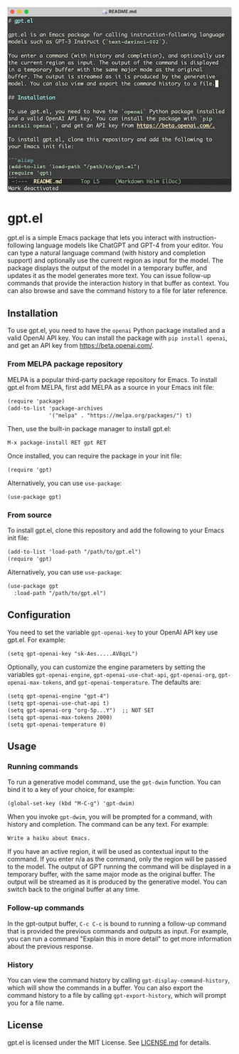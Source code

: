 <p align="center">
  <img src="gpt.gif" alt="gpt.el demo" width="600"/>
</p>

# gpt.el

gpt.el is a simple Emacs package that lets you interact with instruction-following language models like ChatGPT and GPT-4 from your editor. You can type a natural language command (with history and completion support) and optionally use the current region as input for the model. The package displays the output of the model in a temporary buffer, and updates it as the model generates more text. You can issue follow-up commands that provide the interaction history in that buffer as context. You can also browse and save the command history to a file for later reference.

## Installation

To use gpt.el, you need to have the `openai` Python package installed and a valid OpenAI API key. You can install the package with `pip install openai`, and get an API key from https://beta.openai.com/.

### From MELPA package repository

MELPA is a popular third-party package repository for Emacs. To install gpt.el from MELPA, first add MELPA as a source in your Emacs init file:

```elisp
(require 'package)
(add-to-list 'package-archives
             '("melpa" . "https://melpa.org/packages/") t)
```

Then, use the built-in package manager to install gpt.el:

```
M-x package-install RET gpt RET
```

Once installed, you can require the package in your init file:

```elisp
(require 'gpt)
```

Alternatively, you can use `use-package`:

```elisp
(use-package gpt)
```

### From source

To install gpt.el, clone this repository and add the following to your Emacs init file:

```elisp
(add-to-list 'load-path "/path/to/gpt.el")
(require 'gpt)
```

Alternatively, you can use `use-package`:

```elisp
(use-package gpt
  :load-path "/path/to/gpt.el")
```

## Configuration

You need to set the variable `gpt-openai-key` to your OpenAI API key use gpt.el. For example:

```elisp
(setq gpt-openai-key "sk-Aes.....AV8qzL")
```

Optionally, you can customize the engine parameters by setting the variables `gpt-openai-engine`, `gpt-openai-use-chat-api`, `gpt-openai-org`, `gpt-openai-max-tokens`, and `gpt-openai-temperature`. The defaults are:

```elisp
(setq gpt-openai-engine "gpt-4")
(setq gpt-openai-use-chat-api t)
(setq gpt-openai-org "org-5p...Y")  ;; NOT SET
(setq gpt-openai-max-tokens 2000)
(setq gpt-openai-temperature 0)
```

## Usage

### Running commands

To run a generative model command, use the `gpt-dwim` function. You can bind it to a key of your choice, for example:

```elisp
(global-set-key (kbd "M-C-g") 'gpt-dwim)
```

When you invoke `gpt-dwim`, you will be prompted for a command, with history and completion. The command can be any text. For example:

```
Write a haiku about Emacs.
```

If you have an active region, it will be used as contextual input to the command. If you enter n/a as the command, only the region will be passed to the model. The output of GPT running the command will be displayed in a temporary buffer, with the same major mode as the original buffer. The output will be streamed as it is produced by the generative model. You can switch back to the original buffer at any time.

### Follow-up commands

In the gpt-output buffer, `C-c C-c` is bound to running a follow-up command that is provided the previous commands and outputs as input. For example, you can run a command "Explain this in more detail" to get more information about the previous response.

### History

You can view the command history by calling `gpt-display-command-history`, which will show the commands in a buffer. You can also export the command history to a file by calling `gpt-export-history`, which will prompt you for a file name.

## License

gpt.el is licensed under the MIT License. See [LICENSE.md](LICENSE.md) for details.
